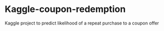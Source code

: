 # Kaggle-coupon-redemption
Kaggle project to predict likelihood of a repeat purchase to a coupon offer
